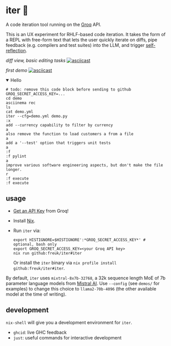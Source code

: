 # iter 🔁

A code iteration tool running on the [Groq](https://groq.com) API.

This is an UX experiment for RHLF-based code iteration. It takes the form
of a REPL with free-form text that lets the user quickly iterate on diffs,
pipe feedback (e.g. compilers and test suites) into the LLM, and trigger
[self-reflection](https://github.com/rxlqn/awesome-llm-self-reflection).

*diff view, basic editing tasks*
[![asciicast](https://asciinema.org/a/643898.svg)](https://asciinema.org/a/643898)

*first demo*
[![asciicast](https://asciinema.org/a/yylhwNUs5WAfSgicOpV3dOkhg.svg)](https://asciinema.org/a/yylhwNUs5WAfSgicOpV3dOkhg)

<details open>
<summary>Hello</summary>

```
# todo: remove this code block before sending to github
GROQ_SECRET_ACCESS_KEY=...
cd demo
asciinema rec
ls
cat demo.yml
iter --cfg=demo.yml demo.py
:x
add --currency capability to filter by currency
a
also remove the function to load customers a from a file
a
add a '--test' option that triggers unit tests
a
:f
:f pylint
a
improve various software engineering aspects, but don't make the file longer.
r
:f execute
:f execute
```

</details>


## usage

* [Get an API Key](https://wow.groq.com/) from Groq!

* Install [Nix](https://nixos.org/).

* Run `iter` via:

  ```
  export HISTIGNORE=$HISTIGNORE':*GROQ_SECRET_ACCESS_KEY*' # optional, bash only
  export GROQ_SECRET_ACCESS_KEY=<your Groq API key>
  nix run github:freuk/iter#iter
  ```

  Or install the `iter` binary via `nix profile install github:freuk/iter#iter`.

By default, `iter` uses `mixtral-8x7b-32768`, a 32k sequence length MoE
of 7b parameter language models from [Mistral AI](https://mistral.ai/).
Use `--config` (see `demos/` for examples) to change this choice to
`llama2-70b-4096` (the other available model at the time of writing).

## development

`nix-shell` will give you a development environment for `iter`.

* `ghcid`: live GHC feedback
* `just`: useful commands for interactive development
